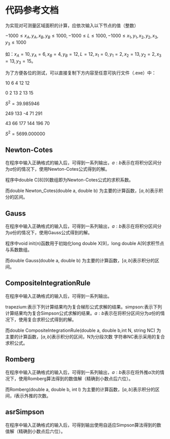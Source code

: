 # 代码参考文档

为实现对可测量区域面积的计算，应依次输入以下节点的值（整数）

$-1000 \leq x_A, y_A, x_B, y_B \leq1000, -1000  \leq L \leq1000, -1000 \leq x_1, y_1, x_2, y_2, x_3, y_3 \leq1000$

如：$x_A = 10, y_A = 6, x_B = 4, y_B =  12, L =  12, x_1 =  0, y_1 =  2, x_2 =  13, y_2 =  2, x_3 =  13, y_3 =  15$。



为了方便各位的测试，可以直接复制下方内容至任意可执行文件（.exe）中：

10 6 4 12 12

0 2 13 2 13 15

$S^2 = 39.985946$



249 133 -4 71 291

43 66 177 144 196 70

$S^2 = 5699.000000$



## Newton-Cotes

在程序中输入正确格式的输入后，可得到一系列输出，$a:b$表示在将积分区间分为$a$份的情况下，使用Newton-Cotes公式得到的解。

程序中double C\[8\]\[9\]数组即为Newton-Cotes公式的求积系数。

而double Newton_Cotes(double a, double b) 为主要的计算函数，$[a, b]$表示积分的区间。



## Gauss

在程序中输入正确格式的输入后，可得到一系列输出，$a:b$表示在将积分区间分为$a$份的情况下，使用Gauss公式得到的解。

程序中void init(n)函数用于初始化long double X[9]，long double A[9]求积节点与系数数组。

而double Gauss(double a, double b) 为主要的计算函数，$[a, b]$表示积分的区间。



## CompositeIntegrationRule

在程序中输入正确格式的输入后，可得到一系列输出。

trapezium:表示下列计算结果均为复合梯形公式求解的结果。simpson:表示下列计算结果均为复合Simpson公式求解的结果。$a:b$表示在将积分区间分为$a$份的情况下，使用复合求积公式得到的解。

而double CompositeIntegrationRule(double a, double b,int N, string NC) 为主要的计算函数，$[a, b]$表示积分的区间，N为分段次数
字符串NC表示采用的复合求积公式。



## Romberg

在程序中输入正确格式的输入后，可得到一系列输出，$a:b$表示在将外推$a$次的情况下，使用Romberg算法得到的数值解（精确到小数点后六位）。

而Romberg(double a, double b, int l) 为主要的计算函数，$[a, b]$表示积分的区间，$l$表示外推的次数。



## asrSimpson

在程序中输入正确格式的输入后，可得到输出使用自适应Simpson算法得到的数值解（精确到小数点后六位）。
